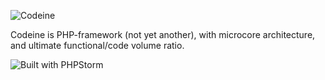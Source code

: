 ![Codeine](https://github.com/Breathless/Codeine/blob/master/docs/logo.png?raw=true "Codeine")

Codeine is PHP-framework (not yet another), with microcore architecture, and ultimate functional/code volume ratio.

![Built with PHPStorm](http://www.jetbrains.com/phpstorm/documentation/phpstorm_banners/phpstorm1/phpstorm468x60_white.gif "PHP Storm")
